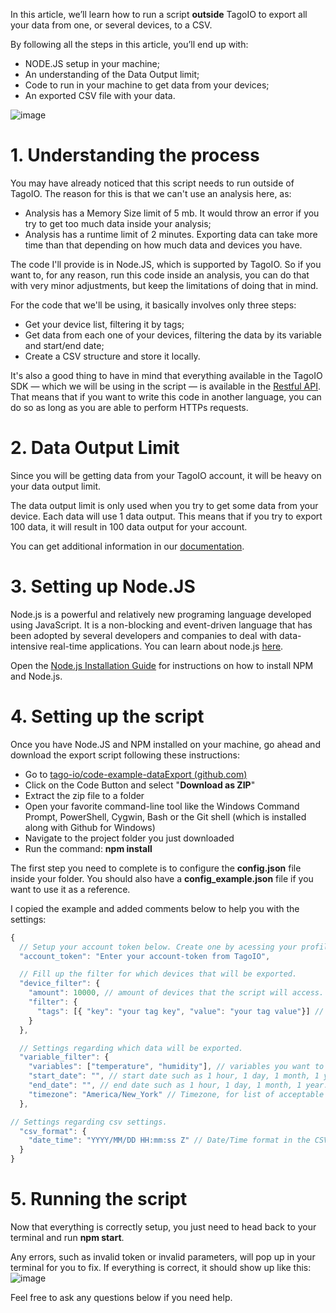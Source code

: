 In this article, we’ll learn how to run a script **outside** TagoIO to export all your data from one, or several devices, to a CSV.

By following all the steps in this article, you’ll end up with:

* NODE.JS setup in your machine;
* An understanding of the Data Output limit;
* Code to run in your machine to get data from your devices;
* An exported CSV file with your data.

![image](https://user-images.githubusercontent.com/5141631/125105407-ce9c0a80-e0b4-11eb-92f5-e9b5d3dba66b.png)

# 1. Understanding the process
You may have already noticed that this script needs to run outside of TagoIO. The reason for this is that we can't use an analysis here, as:
* Analysis has a Memory Size limit of 5 mb. It would throw an error if you try to get too much data inside your analysis;
* Analysis has a runtime limit of 2 minutes. Exporting data can take more time than that depending on how much data and devices you have.

The code I'll provide is in Node.JS, which is supported by TagoIO. So if you want to, for any reason, run this code inside an analysis, you can do that with very minor adjustments, but keep the limitations of doing that in mind.

For the code that we'll be using, it basically involves only three steps:
* Get your device list, filtering it by tags;
* Get data from each one of your devices, filtering the data by its variable and start/end date;
* Create a CSV structure and store it locally.

It's also a good thing to have in mind that everything available in the TagoIO SDK — which we will be using in the script — is available in the [Restful API](https://docs.tago.io/en/articles/494-restful-api). That means that if you want to write this code in another language, you can do so as long as you are able to perform HTTPs requests.

# 2. Data Output Limit
Since you will be getting data from your TagoIO account, it will be heavy on your data output limit.

The data output limit is only used when you try to get some data from your device. Each data will use 1 data output. This means that if you try to export 100 data, it will result in 100 data output for your account.

You can get additional information in our [documentation](https://docs.tago.io/en/articles/193-data-output-service).

# 3. Setting up Node.JS 
Node.js is a powerful and relatively new programing language developed using JavaScript. It is a non-blocking and event-driven language that has been adopted by several developers and companies to deal with data-intensive real-time applications. You can learn about node.js [here](https://nodejs.org/en/).

Open the [Node.js Installation Guide](https://nodejs.org/en/download/package-manager/) for instructions on how to install NPM and Node.js.

# 4. Setting up the script
Once you have Node.JS and NPM installed on your machine, go ahead and download the export script following these instructions:

* Go to [tago-io/code-example-dataExport (github.com)](https://github.com/tago-io/code-example-dataExport)
* Click on the Code Button and select "**Download as ZIP**"
* Extract the zip file to a folder
* Open your favorite command-line tool like the Windows Command Prompt, PowerShell, Cygwin, Bash or the Git shell (which is installed along with Github for Windows)
* Navigate to the project folder you just downloaded
* Run the command: **npm install**

The first step you need to complete is to configure the **config.json** file inside your folder. You should also have a **config_example.json** file if you want to use it as a reference.

I copied the example and added comments below to help you with the settings:
``` javascript
{
  // Setup your account token below. Create one by acessing your profile at https://admin.tago.io/account.
  "account_token": "Enter your account-token from TagoIO",

  // Fill up the filter for which devices that will be exported.
  "device_filter": {
    "amount": 10000, // amount of devices that the script will access.
    "filter": {
      "tags": [{ "key": "your tag key", "value": "your tag value"}] // tag filter
    }
  },

  // Settings regarding which data will be exported.
  "variable_filter": {
    "variables": ["temperature", "humidity"], // variables you want to export.
    "start_date": "", // start date such as 1 hour, 1 day, 1 month, 1 year.
    "end_date": "", // end date such as 1 hour, 1 day, 1 month, 1 year.
    "timezone": "America/New_York" // Timezone, for list of acceptable timezones see https://momentjs.com/timezone/
  },

// Settings regarding csv settings.
  "csv_format": {
    "date_time": "YYYY/MM/DD HH:mm:ss Z" // Date/Time format in the CSV File. Accepted formats at: https://momentjs.com/docs/#/displaying/format/
  }
}
```

# 5. Running the script
Now that everything is correctly setup, you just need to head back to your terminal and run **npm start**.

Any errors, such as invalid token or invalid parameters, will pop up in your terminal for you to fix. If everything is correct, it should show up like this:
![image](https://user-images.githubusercontent.com/5141631/125105407-ce9c0a80-e0b4-11eb-92f5-e9b5d3dba66b.png)

Feel free to ask any questions below if you need help.
